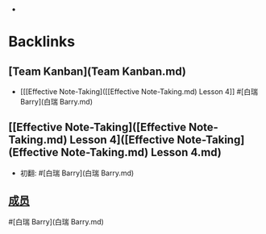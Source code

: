 - 

# Backlinks
## [Team Kanban](Team Kanban.md)
- [[[Effective Note-Taking]([[Effective Note-Taking.md) Lesson 4]] #[白瑞 Barry](白瑞 Barry.md)

## [[Effective Note-Taking]([Effective Note-Taking.md) Lesson 4]([Effective Note-Taking](Effective Note-Taking.md) Lesson 4.md)
- 初翻: #[白瑞 Barry](白瑞 Barry.md)

## [成员](成员.md)

#[白瑞 Barry](白瑞 Barry.md)

